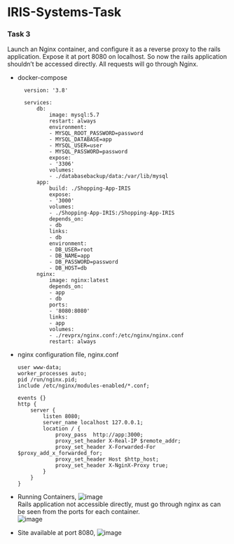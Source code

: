 # IRIS-Systems-Task

### Task 3
Launch an Nginx container, and configure it as a reverse proxy to the rails application. Expose it at port 8080 on localhost. So now the rails application shouldn’t be accessed directly. All requests will go through Nginx.


- docker-compose
  ```
    version: '3.8'

    services:
        db:
            image: mysql:5.7
            restart: always
            environment:
            - MYSQL_ROOT_PASSWORD=password
            - MYSQL_DATABASE=app
            - MYSQL_USER=user
            - MYSQL_PASSWORD=password
            expose:
            - '3306'
            volumes:
            - ./databasebackup/data:/var/lib/mysql
        app:
            build: ./Shopping-App-IRIS
            expose:
            - '3000'
            volumes:
            - ./Shopping-App-IRIS:/Shopping-App-IRIS
            depends_on:
            - db
            links:
            - db
            environment:
            - DB_USER=root
            - DB_NAME=app
            - DB_PASSWORD=password
            - DB_HOST=db
        nginx:
            image: nginx:latest
            depends_on:
            - app
            - db
            ports:
            - '8080:8080'
            links:
            - app
            volumes:
            - ./revprx/nginx.conf:/etc/nginx/nginx.conf
            restart: always
  ```
- nginx configuration file, nginx.conf
    ```
    user www-data;
    worker_processes auto;
    pid /run/nginx.pid;
    include /etc/nginx/modules-enabled/*.conf;

    events {}
    http {
        server {
            listen 8080;
            server_name localhost 127.0.0.1;
            location / {
                proxy_pass  http://app:3000;
                proxy_set_header X-Real-IP $remote_addr;
                proxy_set_header X-Forwarded-For $proxy_add_x_forwarded_for;
                proxy_set_header Host $http_host;
                proxy_set_header X-NginX-Proxy true;
            }
        }
    }
    ```
 - Running Containers,
  ![image](https://user-images.githubusercontent.com/76653568/172460224-4f4805f9-8ae4-4bb9-a948-75b560b26e39.png)<br>
  Rails application not accessible directly, must go through nginx as can be seen from the ports for each container.<br>
  ![image](https://user-images.githubusercontent.com/76653568/172460663-30fa4438-3615-4586-9584-f6c65d922f48.png)
  
- Site available at port 8080,
![image](https://user-images.githubusercontent.com/76653568/172460918-2f344f56-5fca-4104-a1f5-fff6a058ab98.png)
